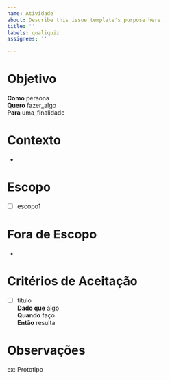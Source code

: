 ```yaml
---
name: Atividade
about: Describe this issue template's purpose here.
title: ''
labels: qualiquiz
assignees: ''

---
```


# **Objetivo**

**Como** persona  
**Quero** fazer_algo  
**Para** uma_finalidade

# **Contexto**

-

# **Escopo**

- [ ] escopo1

# **Fora de Escopo**

- 

# **Critérios de Aceitação**

- [ ] titulo  
**Dado que** algo  
**Quando** faço  
**Então** resulta

# Observações

ex: Prototipo
